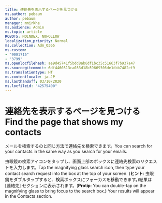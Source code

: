 ```yaml
---
title: 連絡先を表示するページを見つける
ms.author: pebaum
author: pebaum
manager: mnirkhe
ms.audience: Admin
ms.topic: article
ROBOTS: NOINDEX, NOFOLLOW
localization_priority: Normal
ms.collection: Adm_O365
ms.custom:
- "9001715"
- "3799"
ms.openlocfilehash: ae9d45741f5bdd8ab6df1bc35c51663f7b937a47
ms.sourcegitcommit: 6df4460313ca033d18b59669506de1dbb7482ef9
ms.translationtype: HT
ms.contentlocale: ja-JP
ms.lasthandoff: 03/10/2020
ms.locfileid: "42575400"
---
```

# <a name="find-the-page-that-shows-my-contacts"></a><span data-ttu-id="1fb82-102">連絡先を表示するページを見つける</span><span class="sxs-lookup"><span data-stu-id="1fb82-102">Find the page that shows my contacts</span></span>

<span data-ttu-id="1fb82-103">メールを検索するのと同じ方法で連絡先を検索できます。</span><span class="sxs-lookup"><span data-stu-id="1fb82-103">You can search for your contacts in the same way as you search for your emails.</span></span>
 
<span data-ttu-id="1fb82-104">虫眼鏡の検索アイコンをタップし、画面上部のボックスに連絡先検索のリクエストを入力します。</span><span class="sxs-lookup"><span data-stu-id="1fb82-104">Tap the magnifying glass search icon, then type your contact search request into the box at the top of your screen.</span></span> <span data-ttu-id="1fb82-105">(**ヒント**: 虫眼鏡をダブルタップすると、検索ボックスにフォーカスを移動できます。)結果は [連絡先] セクションに表示されます。</span><span class="sxs-lookup"><span data-stu-id="1fb82-105">(**Protip**: You can double-tap on the magnifying glass to bring focus to the search box.) Your results will appear in the Contacts section.</span></span>
